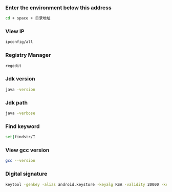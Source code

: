 ### Enter the environment below this address
```bash
cd + space + 目录地址
```
### View IP
```bash
ipconfig/all
```
### Registry Manager
```bash
regedit
```
### Jdk version
```bash
java -version
```
### Jdk path
```bash
java -verbose
```
### Find keyword
```bash
set|findstr/I
```
### View gcc version
```bash
gcc --version
```
### Digital signature
```bash
keytool -genkey -alias android.keystore -keyalg RSA -validity 20000 -keystore android.keystore
```